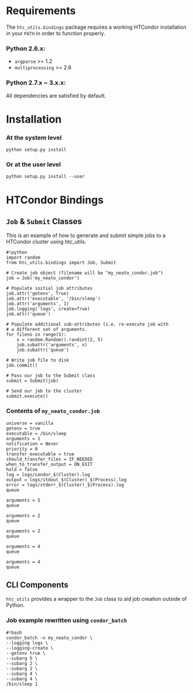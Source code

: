 # Requirements

The `htc_utils.bindings` package requires a working HTCondor installation in your `PATH` in order to function properly.

### Python 2.6.x:

* `argparse` >= 1.2
* `multiprocessing` >= 2.6

### Python 2.7.x ~ 3.x.x:

All dependencies are satisfied by default.


# Installation

### At the system level
```
python setup.py install
```

### Or at the user level
```
python setup.py install --user
```

# HTCondor Bindings

## `Job` & `Submit` Classes

This is an example of how to generate and submit simple jobs to a HTCondor cluster using htc_utils.

```
#!python
import random
from htc_utils.bindings import Job, Submit

# Create job object (filename will be "my_neato_condor.job")
job = Job('my_neato_condor')

# Populate initial job attributes
job.attr('getenv', True)
job.attr('executable', '/bin/sleep')
job.attr('arguments', 1)
job.logging('logs', create=True)
job.attr('queue')

# Populate additional sub-attributes (i.e. re-execute job with
# a different set of arguments.
for fileno in range(5):
    x = random.Random().randint(2, 5)
    job.subattr('arguments', x)
    job.subattr('queue')

# Write job file to disk
job.commit()

# Pass our job to the Submit class
submit = Submit(job)

# Send our job to the cluster
submit.execute()
```

### Contents of `my_neato_condor.job`

```
universe = vanilla
getenv = true
executable = /bin/sleep
arguments = 1
notification = Never
priority = 0
transfer_executable = true
should_transfer_files = IF_NEEDED
when_to_transfer_output = ON_EXIT
hold = false
log = logs/condor_$(Cluster).log
output = logs/stdout_$(Cluster)_$(Process).log
error = logs/stderr_$(Cluster)_$(Process).log
queue 

arguments = 5
queue 

arguments = 2
queue 

arguments = 2
queue 

arguments = 4
queue 

arguments = 4
queue 

```

## CLI Components

`htc_utils` provides a wrapper to the `Job` class to aid job creation outside of Python.

### Job example rewritten using `condor_batch`

```
#!bash
condor_batch -n my_neato_condor \
--logging logs \
--logging-create \
--getenv true \
--subarg 5 \
--subarg 2 \
--subarg 2 \
--subarg 4 \
--subarg 4 \
/bin/sleep 1
```